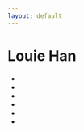 ```yaml
---
layout: default
---
```


# Louie Han



<ul class="fa-ul">
 <li><a href="http://www.facebook.com/louiehan1015" title="Facebook"><i class="fab fa-facebook"></i></a></li>
 <li><a href="https://twitter.com/LouieHan1015" title="Twitter"><i class="fa fa-twitter fa-2x"></i></a></li>
 <li><a href="http://weibo.com/louieh" title="Weibo"><i class="fa fa-weibo fa-2x"></i></a></li>
 <li><a href="http://blog.luyihan.me" title="Tumblr"><i class="fa fa-tumblr fa-2x"></i></a></li>
 <li><a href="https://www.instagram.com/louiehan" title="Instagram"><i class="fa fa-instagram fa-2x"></i></a></li>
 <li><a href="mailto:louiehan1015@gmail.com" title="Email"><i class="fa fa-inbox fa-2x"></i></a></li>
</ul>

